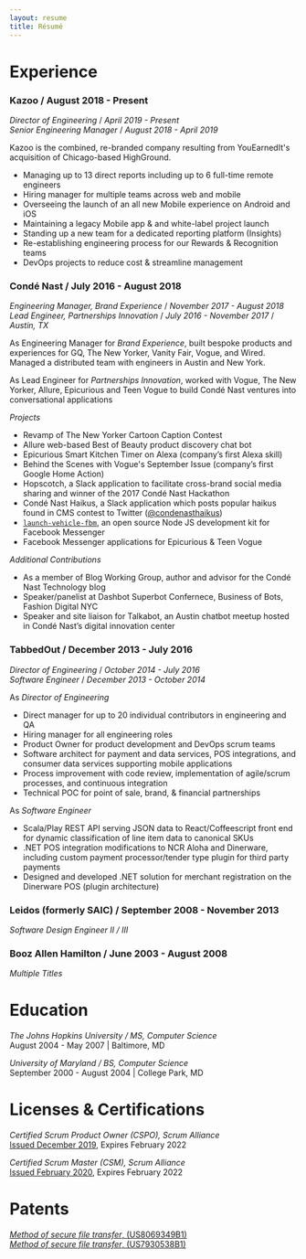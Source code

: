 ```yaml
---
layout: resume
title: Résumé
---
```


# Experience

### Kazoo / August 2018 - Present

_Director of Engineering_ / _April 2019 - Present_  
_Senior Engineering Manager_ / _August 2018 - April 2019_

Kazoo is the combined, re-branded company resulting from YouEarnedIt's acquisition of Chicago-based HighGround.

- Managing up to 13 direct reports including up to 6 full-time remote engineers
- Hiring manager for multiple teams across web and mobile
- Overseeing the launch of an all new Mobile experience on Android and iOS
- Maintaining a legacy Mobile app &amp; and white-label project launch
- Standing up a new team for a dedicated reporting platform (Insights)
- Re-establishing engineering process for our Rewards &amp; Recognition teams
- DevOps projects to reduce cost &amp; streamline management

### Condé Nast / July 2016 - August 2018

_Engineering Manager, Brand Experience_ / _November 2017 - August 2018_  
_Lead Engineer, Partnerships Innovation_ / _July 2016 - November 2017_ / _Austin, TX_

As Engineering Manager for _Brand Experience_, built bespoke products and experiences for GQ, The New Yorker, Vanity Fair, Vogue, and Wired. Managed a distributed team with engineers in Austin and New York.

As Lead Engineer for _Partnerships Innovation_, worked with Vogue, The New Yorker, Allure, Epicurious and Teen Vogue to build Condé Nast ventures into conversational applications

_Projects_

- Revamp of The New Yorker Cartoon Caption Contest
- Allure web-based Best of Beauty product discovery chat bot
- Epicurious Smart Kitchen Timer on Alexa (company’s first Alexa skill)
- Behind the Scenes with Vogue's September Issue (company’s first Google Home Action)
- Hopscotch, a Slack application to facilitate cross-brand social media sharing and winner of the 2017 Condé Nast Hackathon
- Condé Nast Haikus, a Slack application which posts popular haikus found in CMS contest to Twitter ([@condenasthaikus])
- [`launch-vehicle-fbm`], an open source Node JS development kit for Facebook Messenger
- Facebook Messenger applications for Epicurious &amp; Teen Vogue

_Additional Contributions_

- As a member of Blog Working Group, author and advisor for the Condé Nast
  Technology blog
- Speaker/panelist at Dashbot Superbot Confernece, Business of Bots, Fashion Digital NYC
- Speaker and site liaison for Talkabot, an Austin chatbot meetup hosted in
  Condé Nast’s digital innovation center

[@condenasthaikus]: https://twitter.com/condenasthaikus
[`launch-vehicle-fbm`]: https://github.com/CondeNast/launch-vehicle-fbm

### TabbedOut / December 2013 - July 2016

_Director of Engineering_ / _October 2014 - July 2016_  
_Software Engineer_ / _December 2013 - October 2014_

As _Director of Engineering_

- Direct manager for up to 20 individual contributors in engineering and QA
- Hiring manager for all engineering roles
- Product Owner for product development and DevOps scrum teams
- Software architect for payment and data services, POS integrations, and consumer data services supporting mobile applications
- Process improvement with code review, implementation of agile/scrum processes, and continuous integration
- Technical POC for point of sale, brand, &amp; financial partnerships

As _Software Engineer_

- Scala/Play REST API serving JSON data to React/Coffeescript front end for dynamic classification of line item data to canonical SKUs
- .NET POS integration modifications to NCR Aloha and Dinerware, including custom payment processor/tender type plugin for third party payments
- Designed and developed .NET solution for merchant registration on the Dinerware POS (plugin architecture)

### Leidos (formerly SAIC) / September 2008 - November 2013

_Software Design Engineer II / III_

### Booz Allen Hamilton / June 2003 - August 2008

_Multiple Titles_

# Education

_The Johns Hopkins University / MS, Computer Science_  
August 2004 - May 2007 | Baltimore, MD

_University of Maryland / BS, Computer Science_  
September 2000 - August 2004 | College Park, MD

# Licenses &amp; Certifications

_Certified Scrum Product Owner (CSPO), Scrum Alliance_  
[Issued December 2019](http://bcert.me/sqvpyqper), Expires February 2022

_Certified Scrum Master (CSM), Scrum Alliance_  
[Issued February 2020](http://bcert.me/sukirsbss), Expires February 2022

# Patents

[_Method of secure file transfer_, (US8069349B1)](https://patents.google.com/patent/US8069349B1/en)  
[_Method of secure file transfer_, (US7930538B1)](https://patents.google.com/patent/US7930538B1/en)
